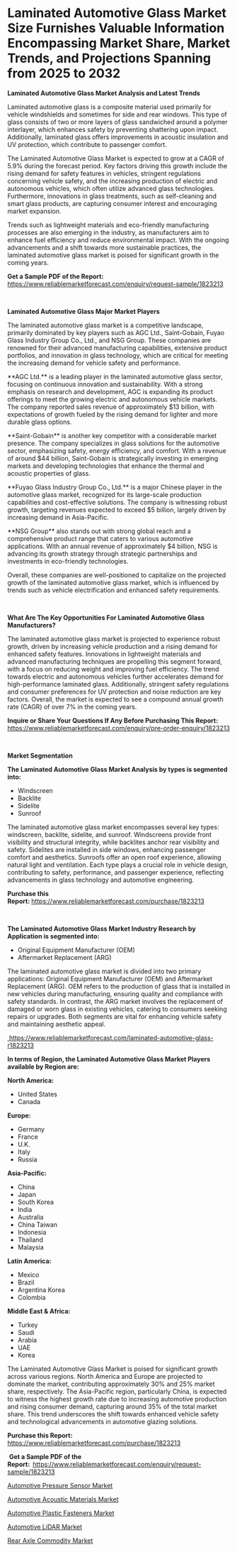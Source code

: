 <p><h1>Laminated Automotive Glass Market Size Furnishes Valuable Information Encompassing Market Share, Market Trends, and Projections Spanning from 2025 to 2032</h1></p><p><strong>Laminated Automotive Glass Market Analysis and Latest Trends</strong></p>
<p><p>Laminated automotive glass is a composite material used primarily for vehicle windshields and sometimes for side and rear windows. This type of glass consists of two or more layers of glass sandwiched around a polymer interlayer, which enhances safety by preventing shattering upon impact. Additionally, laminated glass offers improvements in acoustic insulation and UV protection, which contribute to passenger comfort.</p><p>The Laminated Automotive Glass Market is expected to grow at a CAGR of 5.9% during the forecast period. Key factors driving this growth include the rising demand for safety features in vehicles, stringent regulations concerning vehicle safety, and the increasing production of electric and autonomous vehicles, which often utilize advanced glass technologies. Furthermore, innovations in glass treatments, such as self-cleaning and smart glass products, are capturing consumer interest and encouraging market expansion. </p><p>Trends such as lightweight materials and eco-friendly manufacturing processes are also emerging in the industry, as manufacturers aim to enhance fuel efficiency and reduce environmental impact. With the ongoing advancements and a shift towards more sustainable practices, the laminated automotive glass market is poised for significant growth in the coming years.</p></p>
<p><strong>Get a Sample PDF of the Report:&nbsp;</strong> <a href="https://www.reliablemarketforecast.com/enquiry/request-sample/1823213?utm_campaign=2011&utm_medium=2&utm_source=Github&utm_content=ia&utm_term=30032025&utm_id=laminated-automotive-glass">https://www.reliablemarketforecast.com/enquiry/request-sample/1823213</a></p>
<p>&nbsp;</p>
<p><strong>Laminated Automotive Glass Major Market Players</strong></p>
<p><p>The laminated automotive glass market is a competitive landscape, primarily dominated by key players such as AGC Ltd., Saint-Gobain, Fuyao Glass Industry Group Co., Ltd., and NSG Group. These companies are renowned for their advanced manufacturing capabilities, extensive product portfolios, and innovation in glass technology, which are critical for meeting the increasing demand for vehicle safety and performance.</p><p>**AGC Ltd.** is a leading player in the laminated automotive glass sector, focusing on continuous innovation and sustainability. With a strong emphasis on research and development, AGC is expanding its product offerings to meet the growing electric and autonomous vehicle markets. The company reported sales revenue of approximately $13 billion, with expectations of growth fueled by the rising demand for lighter and more durable glass options.</p><p>**Saint-Gobain** is another key competitor with a considerable market presence. The company specializes in glass solutions for the automotive sector, emphasizing safety, energy efficiency, and comfort. With a revenue of around $44 billion, Saint-Gobain is strategically investing in emerging markets and developing technologies that enhance the thermal and acoustic properties of glass.</p><p>**Fuyao Glass Industry Group Co., Ltd.** is a major Chinese player in the automotive glass market, recognized for its large-scale production capabilities and cost-effective solutions. The company is witnessing robust growth, targeting revenues expected to exceed $5 billion, largely driven by increasing demand in Asia-Pacific.</p><p>**NSG Group** also stands out with strong global reach and a comprehensive product range that caters to various automotive applications. With an annual revenue of approximately $4 billion, NSG is advancing its growth strategy through strategic partnerships and investments in eco-friendly technologies.</p><p>Overall, these companies are well-positioned to capitalize on the projected growth of the laminated automotive glass market, which is influenced by trends such as vehicle electrification and enhanced safety requirements.</p></p>
<p>&nbsp;</p>
<p><strong>What Are The Key Opportunities For Laminated Automotive Glass Manufacturers?</strong></p>
<p><p>The laminated automotive glass market is projected to experience robust growth, driven by increasing vehicle production and a rising demand for enhanced safety features. Innovations in lightweight materials and advanced manufacturing techniques are propelling this segment forward, with a focus on reducing weight and improving fuel efficiency. The trend towards electric and autonomous vehicles further accelerates demand for high-performance laminated glass. Additionally, stringent safety regulations and consumer preferences for UV protection and noise reduction are key factors. Overall, the market is expected to see a compound annual growth rate (CAGR) of over 7% in the coming years.</p></p>
<p><strong>Inquire or Share Your Questions If Any Before Purchasing This Report:</strong> <a href="https://www.reliablemarketforecast.com/enquiry/pre-order-enquiry/1823213?utm_campaign=2011&utm_medium=2&utm_source=Github&utm_content=ia&utm_term=30032025&utm_id=laminated-automotive-glass">https://www.reliablemarketforecast.com/enquiry/pre-order-enquiry/1823213</a></p>
<p>&nbsp;</p>
<p><strong>Market Segmentation</strong></p>
<p><strong>The Laminated Automotive Glass Market Analysis by types is segmented into:</strong></p>
<p><ul><li>Windscreen</li><li>Backlite</li><li>Sidelite</li><li>Sunroof</li></ul></p>
<p><p>The laminated automotive glass market encompasses several key types: windscreen, backlite, sidelite, and sunroof. Windscreens provide front visibility and structural integrity, while backlites anchor rear visibility and safety. Sidelites are installed in side windows, enhancing passenger comfort and aesthetics. Sunroofs offer an open roof experience, allowing natural light and ventilation. Each type plays a crucial role in vehicle design, contributing to safety, performance, and passenger experience, reflecting advancements in glass technology and automotive engineering.</p></p>
<p><strong>Purchase this Report:&nbsp;</strong><a href="https://www.reliablemarketforecast.com/purchase/1823213?utm_campaign=2011&utm_medium=2&utm_source=Github&utm_content=ia&utm_term=30032025&utm_id=laminated-automotive-glass">https://www.reliablemarketforecast.com/purchase/1823213</a></p>
<p>&nbsp;</p>
<p><strong>The Laminated Automotive Glass Market Industry Research by Application is segmented into:</strong></p>
<p><ul><li>Original Equipment Manufacturer (OEM)</li><li>Aftermarket Replacement (ARG)</li></ul></p>
<p><p>The laminated automotive glass market is divided into two primary applications: Original Equipment Manufacturer (OEM) and Aftermarket Replacement (ARG). OEM refers to the production of glass that is installed in new vehicles during manufacturing, ensuring quality and compliance with safety standards. In contrast, the ARG market involves the replacement of damaged or worn glass in existing vehicles, catering to consumers seeking repairs or upgrades. Both segments are vital for enhancing vehicle safety and maintaining aesthetic appeal.</p></p>
<p><a href="https://www.reliablemarketforecast.com/laminated-automotive-glass-r1823213?utm_campaign=2011&utm_medium=2&utm_source=Github&utm_content=ia&utm_term=30032025&utm_id=laminated-automotive-glass">&nbsp;https://www.reliablemarketforecast.com/laminated-automotive-glass-r1823213</a></p>
<p><strong>In terms of Region, the Laminated Automotive Glass Market Players available by Region are:</strong></p>
<p>
    <p> <strong> North America: </strong>
        <ul>
            <li>United States</li>
            <li>Canada</li>
        </ul>
        </p> 
    <p> <strong> Europe: </strong>
        <ul>
            <li>Germany</li>
            <li>France</li>
            <li>U.K.</li>
            <li>Italy</li>
            <li>Russia</li>
        </ul>
        </p> 
    <p> <strong> Asia-Pacific: </strong>
        <ul>
            <li>China</li>
            <li>Japan</li>
            <li>South Korea</li>
            <li>India</li>
            <li>Australia</li>
            <li>China Taiwan</li>
            <li>Indonesia</li>
            <li>Thailand</li>
            <li>Malaysia</li>
        </ul>
        </p> 
    <p> <strong> Latin America: </strong>
        <ul>
            <li>Mexico</li>
            <li>Brazil</li>
            <li>Argentina Korea</li>
            <li>Colombia</li>
        </ul>
        </p> 
    <p> <strong> Middle East & Africa: </strong>
        <ul>
            <li>Turkey</li>
            <li>Saudi</li>
            <li>Arabia</li>
            <li>UAE</li>
            <li>Korea</li>
        </ul>
    </p>
    </p>
<p><p>The Laminated Automotive Glass Market is poised for significant growth across various regions. North America and Europe are projected to dominate the market, contributing approximately 30% and 25% market share, respectively. The Asia-Pacific region, particularly China, is expected to witness the highest growth rate due to increasing automotive production and rising consumer demand, capturing around 35% of the total market share. This trend underscores the shift towards enhanced vehicle safety and technological advancements in automotive glazing solutions.</p></p>
<p><strong>Purchase this Report: </strong><a href="https://www.reliablemarketforecast.com/purchase/1823213?utm_campaign=2011&utm_medium=2&utm_source=Github&utm_content=ia&utm_term=30032025&utm_id=laminated-automotive-glass">https://www.reliablemarketforecast.com/purchase/1823213</a></p>
<p>&nbsp;<strong>Get a Sample PDF of the Report:&nbsp;&nbsp;</strong><a href="https://www.reliablemarketforecast.com/enquiry/request-sample/1823213?utm_campaign=2011&utm_medium=2&utm_source=Github&utm_content=ia&utm_term=30032025&utm_id=laminated-automotive-glass">https://www.reliablemarketforecast.com/enquiry/request-sample/1823213</a></p>
<p><strong></strong></p>
<p><p><a href="https://github.com/szaszgrychkq/Market-Research-Report-List-1/blob/main/automotive-pressure-sensor-market.md?utm_campaign=2011&utm_medium=2&utm_source=Github&utm_content=ia&utm_term=30032025&utm_id=laminated-automotive-glass">Automotive Pressure Sensor Market</a></p><p><a href="https://github.com/kaganalcinwv/Market-Research-Report-List-1/blob/main/automotive-acoustic-materials-market.md?utm_campaign=2011&utm_medium=2&utm_source=Github&utm_content=ia&utm_term=30032025&utm_id=laminated-automotive-glass">Automotive Acoustic Materials Market</a></p><p><a href="https://github.com/moroesarta/Market-Research-Report-List-1/blob/main/automotive-plastic-fasteners-market.md?utm_campaign=2011&utm_medium=2&utm_source=Github&utm_content=ia&utm_term=30032025&utm_id=laminated-automotive-glass">Automotive Plastic Fasteners Market</a></p><p><a href="https://github.com/sadaandilou/Market-Research-Report-List-1/blob/main/automotive-lidar-market.md?utm_campaign=2011&utm_medium=2&utm_source=Github&utm_content=ia&utm_term=30032025&utm_id=laminated-automotive-glass">Automotive LiDAR Market</a></p><p><a href="https://github.com/seherlouize/Market-Research-Report-List-1/blob/main/rear-axle-commodity-market.md?utm_campaign=2011&utm_medium=2&utm_source=Github&utm_content=ia&utm_term=30032025&utm_id=laminated-automotive-glass">Rear Axle Commodity Market</a></p></p>